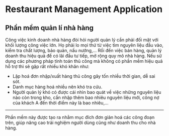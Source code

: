 # Restaurant Management Application
## Phần mềm quản lí nhà hàng

Công việc kinh doanh nhà hàng đòi hỏi người quản lý cần phải đối mặt với khối lượng công việc lớn. Họ phải lo mọi thứ từ việc tìm nguyên liệu đầu vào, kiểm tra chất lượng, bảo quản, nấu nướng,… Rồi đến việc bán hàng, quản lý doanh thu hiệu quả để có lãi đầu tư tiếp, mở rộng quy mô nhà hàng. Nếu sử dụng các phương pháp tính toán thủ công mà không có phần mềm hiệu quả hỗ trợ thì sẽ gặp rất nhiều khó khăn như: 
+ Lập hoá đơn nhập/xuất hàng thủ công gây tốn nhiều thời gian, dễ sai sót.
+ Danh mục hàng hoá nhiều nên khó tra cứu.
+ Người quản lý khó có được cái nhìn bao quát về việc những nguyên liệu nào còn trong kho, cần nhập thêm bao nhiêu nguyên liệu mới, công nợ của khách A đến thời điểm này là bao nhiêu,…

--- 
Phần mềm này được tạo ra nhằm mục đích đơn giản hoá các công đoạn trên, giúp nâng cao trải nghiệm người dùng cũng như doanh thu cho nhà hàng.
